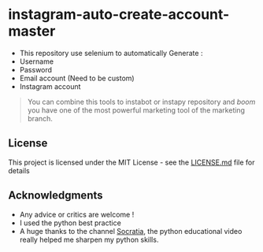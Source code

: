 # instagram-auto-create-account-master

* This repository use selenium to automatically Generate :
 * Username
 * Password
 * Email account (Need to be custom)
 * Instagram account

> You can combine this tools to instabot or instapy repository and *boom* you have one of the most powerful marketing tool of the marketing branch. 

## License

This project is licensed under the MIT License - see the [LICENSE.md](LICENSE.md) file for details

## Acknowledgments

* Any advice or critics are welcome !
* I used the python best practice
* A huge thanks to the channel [Socratia](https://www.youtube.com/channel/UCW6TXMZ5Pq6yL6_k5NZ2e0Q), the python educational video really helped me sharpen my python skills.
